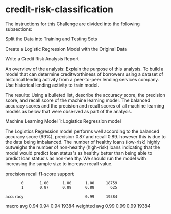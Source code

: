 # credit-risk-classification
The instructions for this Challenge are divided into the following subsections:

Split the Data into Training and Testing Sets

Create a Logistic Regression Model with the Original Data

Write a Credit Risk Analysis Report

An overview of the analysis: Explain the purpose of this analysis.
To build a model that can determine creditworthiness of borrowers using a dataset of historical lending activity from a peer-to-peer lending services company. Use historical lending activity to train model.

The results: Using a bulleted list, describe the accuracy score, the precision score, and recall score of the machine learning model.
The balanced accuracy scores and the precision and recall scores of all machine learning models as below that were observed as part of the analysis.

Machine Learning Model 1: Logistics Regression model

The Logistics Regression model performs well according to the balanced accuracy score (99%), precision 0.87 and recall 0.89. however this is due to the data being imbalanced. The number of healthy loans (low-risk) highly outweighs the number of non-healthy (high-risk) loans indicating that the model would predict loan status's as healthy better than being able to predict loan status's as non-healthy. We should run the model with increasing the sample size to increase recall value.


precision    recall  f1-score   support

           0       1.00      1.00      1.00     18759
           1       0.87      0.89      0.88       625

    accuracy                           0.99     19384
   macro avg       0.94      0.94      0.94     19384
weighted avg       0.99      0.99      0.99     19384


